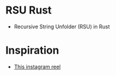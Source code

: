 # RSU Rust
  - Recursive String Unfolder (RSU) in Rust

# Inspiration
 - [This instagram reel](https://www.instagram.com/reel/DGLIVfdy9bH/?igsh=dW9xYmY2M2Vlenpw)

